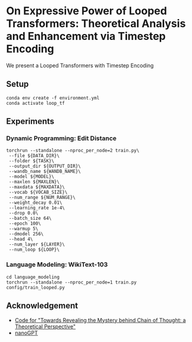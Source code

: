 # On Expressive Power of Looped Transformers: Theoretical Analysis and Enhancement via Timestep Encoding

We present a Looped Transformers with Timestep Encoding

## Setup

```shell
conda env create -f environment.yml
conda activate loop_tf
```

## Experiments

### Dynamic Programming: Edit Distance

```
torchrun --standalone --nproc_per_node=2 train.py\
 --file ${DATA_DIR}\
 --folder ${TASK}\
 --output_dir ${OUTPUT_DIR}\
 --wandb_name ${WANDB_NAME}\
 --model ${MODEL}\
 --maxlen ${MAXLEN}\
 --maxdata ${MAXDATA}\
 --vocab ${VOCAB_SIZE}\
 --num_range ${NUM_RANGE}\
 --weight_decay 0.01\
 --learning_rate 1e-4\
 --drop 0.0\
 --batch_size 64\
 --epoch 100\
 --warmup 5\
 --dmodel 256\
 --head 4\
 --num_layer ${LAYER}\
 --num_loop ${LOOP}\
```

### Language Modeling: WikiText-103

```
cd language_modeling
torchrun --standalone --nproc_per_node=1 train.py config/train_looped.py
```

## Acknowledgement

- [Code for "Towards Revealing the Mystery behind Chain of Thought: a Theoretical Perspective"](https://github.com/guyuntian/CoT_benchmark/tree/main)
- [nanoGPT](https://github.com/karpathy/nanoGPT)


